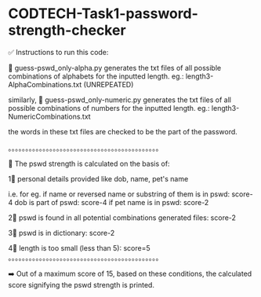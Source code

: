 # CODTECH-Task1-password-strength-checker

✅ Instructions to run this code:

💠 guess-pswd_only-alpha.py 
generates the txt files of all possible combinations of alphabets for the inputted length. eg.: length3-AlphaCombinations.txt
(UNREPEATED)

similarly, 
💠 guess-pswd_only-numeric.py 
generates the txt files of all possible combinations of numbers for the inputted length. eg.: length3-NumericCombinations.txt

the words in these txt files are checked to be the part of the password.

。。。。。。。。。。。。。。。。。。。。。。。。。。。。。。。。。。。。。。。。。。。。

🔵 The pswd strength is calculated on the basis of:

1🔹 personal details provided like dob, name, pet's name

i.e. for eg. 
if name or reversed name or substring of them is in pswd: score-4
dob is part of pswd: score-4
if pet name is in pswd: score-2

2🔹 pswd is found in all potential combinations generated files: score-2

3🔹 pswd is in dictionary: score-2

4🔹 length is too small (less than 5): score=5
。。。。。。。。。。。。。。。。。。。。。。。。。。。。。。。。。。。。。。。。。。。。

➡️ Out of a maximum score of 15, based on these conditions, the calculated score signifying the pswd strength is printed.
